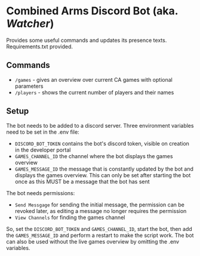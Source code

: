 # Combined Arms Discord Bot (aka. *Watcher*)
Provides some useful commands and updates its presence texts. Requirements.txt provided.
## Commands
- `/games` - gives an overview over current CA games with optional parameters
- `/players` - shows the current number of players and their names

## Setup
The bot needs to be added to a discord server. Three environment variables need to be set in the .env file:
- `DISCORD_BOT_TOKEN` contains the bot's discord token, visible on creation in the developer portal
- `GAMES_CHANNEL_ID` the channel where the bot displays the games overview
- `GAMES_MESSAGE_ID` the message that is constantly updated by the bot and displays the games overview. This can only be set after starting the bot once as this MUST be a message that the bot has sent

The bot needs permissions:
- `Send Messgage` for sending the initial message, the permission can be revoked later, as editing a message no longer requires the permission
- `View Channels` for finding the games channel

So, set the `DISCORD_BOT_TOKEN` and `GAMES_CHANNEL_ID`, start the bot, then add the `GAMES_MESSAGE_ID` and perform a restart to make the script work. The bot can also be used without the live games overview by omitting the .env variables.